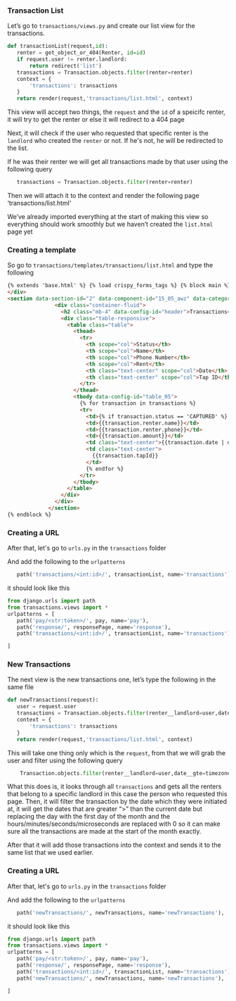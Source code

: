 ### Transaction List

Let’s go to `transactions/views.py` and create our list view for the transactions.

```python
def transactionList(request,id):
   renter = get_object_or_404(Renter, id=id)
   if request.user != renter.landlord:
       return redirect('list')
   transactions = Transaction.objects.filter(renter=renter)
   context = {
       'transactions': transactions
   }
   return render(request,'transactions/list.html', context)
```

This view will accept two things, the `request` and the `id` of a speicifc renter, it will try to get the renter or else it will redirect to a 404 page

Next, it will check if the user who requested that specific renter is the `landlord` who created the `renter` or not. If he's not, he will be redirected to the list.

If he was their renter we will get all transactions made by that user using the following query

```python
   transactions = Transaction.objects.filter(renter=renter)
```

Then we will attach it to the context and render the following page ‘transactions/list.html’

We’ve already imported everything at the start of making this view so everything should work smoothly but we haven’t created the `list.html` page yet

### Creating a template

So go to `transactions/templates/transactions/list.html` and type the following

```html
{% extends 'base.html' %} {% load crispy_forms_tags %} {% block main %}
</div>
<section data-section-id="2" data-component-id="15_05_awz" data-category="admin" class="py-4">
               <div class="container-fluid">
                 <h2 class="mb-4" data-config-id="header">Transactions</h2>
                 <div class="table-responsive">
                   <table class="table">
                     <thead>
                       <tr>
                         <th scope="col">Status</th>
                         <th scope="col">Name</th>
                         <th scope="col">Phone Number</th>
                         <th scope="col">Rent</th>
                         <th class="text-center" scope="col">Date</th>
                         <th class="text-center" scope="col">Tap ID</th>
                       </tr>
                     </thead>
                     <tbody data-config-id="table_05">
                       {% for transaction in transactions %}
                       <tr>
                         <td>{% if transaction.status == 'CAPTURED' %} <span class="badge badge-success">Success</span> {% else %} <span class="badge badge-danger">Failed</span> {% endif %}</td>
                         <td>{{transaction.renter.name}}</td>
                         <td>{{transaction.renter.phone}}</td>
                         <td>{{transaction.amount}}</td>
                         <td class="text-center">{{transaction.date | date}}</td>
                         <td class="text-center">
                           {{transaction.tapId}}
                         </td>
                         {% endfor %}
                       </tr>
                     </tbody>
                   </table>
                 </div>
               </div>
             </section>
{% endblock %}
```

### Creating a URL

After that, let's go to `urls.py` in the `transactions` folder

And add the following to the `urlpatterns`

```python
   path('transactions/<int:id>/', transactionList, name='transactions'),
```

it should look like this

```python
from django.urls import path
from transactions.views import *
urlpatterns = [
   path('pay/<str:token>/', pay, name='pay'),
   path('response/', responsePage, name='response'),
   path('transactions/<int:id>/', transactionList, name='transactions'),

]
```

### New Transactions

The next view is the new transactions one, let’s type the following in the same file

```python
def newTransactions(request):
   user = request.user
   transactions = Transaction.objects.filter(renter__landlord=user,date__gte=timezone.now().replace(day=1, hour=0, minute=0, second=0, microsecond=0))
   context = {
       'transactions': transactions
   }
   return render(request,'transactions/list.html', context)
```

This will take one thing only which is the `request`, from that we will grab the user and filter using the following query

```python
    Transaction.objects.filter(renter__landlord=user,date__gte=timezone.now().replace(day=1, hour=0, minute=0, second=0, microsecond=0))
```

What this does is, it looks through all `transactions` and gets all the renters that belong to a specific landlord in this case the person who requested this page. Then, it will filter the transaction by the date which they were initiated at, it will get the dates that are greater “>” than the current date but replacing the day with the first day of the month and the hours/minutes/seconds/microseconds are replaced with 0 so it can make sure all the transactions are made at the start of the month exactly.

After that it will add those transactions into the context and sends it to the same list that we used earlier.

### Creating a URL

After that, let's go to `urls.py` in the `transactions` folder

And add the following to the `urlpatterns`

```python
   path('newTransactions/', newTransactions, name='newTransactions'),
```

it should look like this

```python
from django.urls import path
from transactions.views import *
urlpatterns = [
   path('pay/<str:token>/', pay, name='pay'),
   path('response/', responsePage, name='response'),
   path('transactions/<int:id>/', transactionList, name='transactions'),
   path('newTransactions/', newTransactions, name='newTransactions'),

]
```
